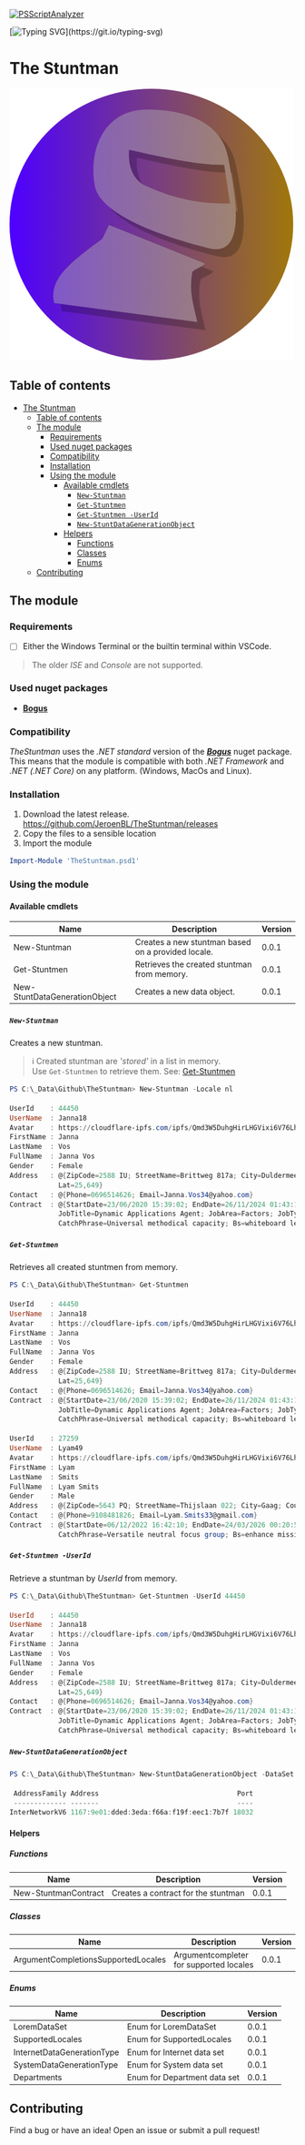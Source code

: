 [![PSScriptAnalyzer](https://github.com/JeroenBL/TheStuntman/actions/workflows/powershell.yml/badge.svg)](https://github.com/JeroenBL/TheStuntman/actions/workflows/powershell.yml)

[![Typing SVG](https://readme-typing-svg.demolab.com?font=Fira+Code&duration=3000&pause=10&color=C023F7&center=true&vCenter=true&multiline=true&repeat=false&width=435&height=80&lines=Who+is+always+happy+to+testdrive;your+application+%3F;It's+...)](https://git.io/typing-svg)

# The Stuntman

![image](assets/logo.png)

## Table of contents

- [The Stuntman](#the-stuntman)
  - [Table of contents](#table-of-contents)
  - [The module](#the-module)
    - [Requirements](#requirements)
    - [Used nuget packages](#used-nuget-packages)
    - [Compatibility](#compatibility)
    - [Installation](#installation)
    - [Using the module](#using-the-module)
      - [Available cmdlets](#available-cmdlets)
        - [`New-Stuntman`](#new-stuntman)
        - [`Get-Stuntmen`](#get-stuntmen)
        - [`Get-Stuntmen -UserId`](#get-stuntmen--userid)
        - [`New-StuntDataGenerationObject`](#new-stuntdatagenerationobject)
      - [Helpers](#helpers)
        - [Functions](#functions)
        - [Classes](#classes)
        - [Enums](#enums)
  - [Contributing](#contributing)

## The module

### Requirements

- [ ] Either the Windows Terminal or the builtin terminal within VSCode.

> The older _ISE_ and _Console_ are not supported.

### Used nuget packages

- [__Bogus__](https://github.com/bchavez/Bogus)

### Compatibility

_TheStuntman_ uses the _.NET standard_ version of the [___Bogus___](https://github.com/bchavez/Bogus) nuget package. This means that the module is compatible with both _.NET Framework_ and _.NET (.NET Core)_ on any platform. (Windows, MacOs and Linux).

### Installation

1. Download the latest release. https://github.com/JeroenBL/TheStuntman/releases
2. Copy the files to a sensible location
3. Import the module

```powershell
Import-Module 'TheStuntman.psd1'
```

### Using the module

#### Available cmdlets

| Name                     | Description                                          | Version |
| ------------------------ | ---------------------------------------------------- | ------- |
| New-Stuntman         | Creates a new stuntman based on a provided locale. | 0.0.1   |
| Get-Stuntmen         | Retrieves the created stuntman from memory. | 0.0.1   |
| New-StuntDataGenerationObject | Creates a new data object. | 0.0.1   |

##### `New-Stuntman`

Creates a new stuntman.

>:information_source: Created stuntman are _'stored'_ in a list in memory.<br> Use `Get-Stuntmen` to retrieve them. See: [Get-Stuntmen](#get-stuntmen)

```powershell
PS C:\_Data\Github\TheStuntman> New-Stuntman -Locale nl

UserId    : 44450
UserName  : Janna18
Avatar    : https://cloudflare-ipfs.com/ipfs/Qmd3W5DuhgHirLHGVixi6V76LhCkZUz6pnFt5AJBiyvHye/avatar/521.jpg
FirstName : Janna
LastName  : Vos
FullName  : Janna Vos
Gender    : Female
Address   : @{ZipCode=2588 IU; StreetName=Brittweg 817a; City=Duldermeer; Country=nl; State=Zeeland; Lng=-27,2772;
            Lat=25,649}
Contact   : @{Phone=0696514626; Email=Janna.Vos34@yahoo.com}
Contract  : @{StartDate=23/06/2020 15:39:02; EndDate=26/11/2024 01:43:18; HoursPerWeek=40; Department=Engineering;
            JobTitle=Dynamic Applications Agent; JobArea=Factors; JobType=Orchestrator; CompanyName=Haan - Veen;
            CatchPhrase=Universal methodical capacity; Bs=whiteboard leading-edge models}
```

##### `Get-Stuntmen`

Retrieves all created stuntmen from memory.

```powershell
PS C:\_Data\Github\TheStuntman> Get-Stuntmen

UserId    : 44450
UserName  : Janna18
Avatar    : https://cloudflare-ipfs.com/ipfs/Qmd3W5DuhgHirLHGVixi6V76LhCkZUz6pnFt5AJBiyvHye/avatar/521.jpg
FirstName : Janna
LastName  : Vos
FullName  : Janna Vos
Gender    : Female
Address   : @{ZipCode=2588 IU; StreetName=Brittweg 817a; City=Duldermeer; Country=nl; State=Zeeland; Lng=-27,2772;
            Lat=25,649}
Contact   : @{Phone=0696514626; Email=Janna.Vos34@yahoo.com}
Contract  : @{StartDate=23/06/2020 15:39:02; EndDate=26/11/2024 01:43:18; HoursPerWeek=40; Department=Engineering;
            JobTitle=Dynamic Applications Agent; JobArea=Factors; JobType=Orchestrator; CompanyName=Haan - Veen;
            CatchPhrase=Universal methodical capacity; Bs=whiteboard leading-edge models}

UserId    : 27259
UserName  : Lyam49
Avatar    : https://cloudflare-ipfs.com/ipfs/Qmd3W5DuhgHirLHGVixi6V76LhCkZUz6pnFt5AJBiyvHye/avatar/334.jpg
FirstName : Lyam
LastName  : Smits
FullName  : Lyam Smits
Gender    : Male
Address   : @{ZipCode=5643 PQ; StreetName=Thijslaan 022; City=Gaag; Country=nl; State=Limburg; Lng=-59,1646; Lat=-3,1104}
Contact   : @{Phone=9108481826; Email=Lyam.Smits33@gmail.com}
Contract  : @{StartDate=06/12/2022 16:42:10; EndDate=24/03/2026 00:20:57; HoursPerWeek=8; Department=Engineering; JobTitle=Investor Group Manager; JobArea=Mobility; JobType=Officer; CompanyName=Boer - Meer;
            CatchPhrase=Versatile neutral focus group; Bs=enhance mission-critical e-tailers}
```

##### `Get-Stuntmen -UserId`

Retrieve a stuntman by _UserId_ from memory.

```powershell
PS C:\_Data\Github\TheStuntman> Get-Stuntmen -UserId 44450

UserId    : 44450
UserName  : Janna18
Avatar    : https://cloudflare-ipfs.com/ipfs/Qmd3W5DuhgHirLHGVixi6V76LhCkZUz6pnFt5AJBiyvHye/avatar/521.jpg
FirstName : Janna
LastName  : Vos
FullName  : Janna Vos
Gender    : Female
Address   : @{ZipCode=2588 IU; StreetName=Brittweg 817a; City=Duldermeer; Country=nl; State=Zeeland; Lng=-27,2772;
            Lat=25,649}
Contact   : @{Phone=0696514626; Email=Janna.Vos34@yahoo.com}
Contract  : @{StartDate=23/06/2020 15:39:02; EndDate=26/11/2024 01:43:18; HoursPerWeek=40; Department=Engineering;
            JobTitle=Dynamic Applications Agent; JobArea=Factors; JobType=Orchestrator; CompanyName=Haan - Veen;
            CatchPhrase=Universal methodical capacity; Bs=whiteboard leading-edge models}
```

##### `New-StuntDataGenerationObject`

```powershell
PS C:\_Data\Github\TheStuntman> New-StuntDataGenerationObject -DataSet Internet -GenerationType Ipv6EndPoint

 AddressFamily Address                                  Port
 ------------- -------                                  ----
InterNetworkV6 1167:9e01:dded:3eda:f66a:f19f:eec1:7b7f 18032
```

#### Helpers

##### Functions
| Name                       | Description                             | Version |
| -------------------------- | --------------------------------------- | ------- |
| New-StuntmanContract | Creates a contract for the stuntman | 0.0.1   |

##### Classes

| Name                                | Description                             | Version |
| ----------------------------------- | --------------------------------------- | ------- |
| ArgumentCompletionsSupportedLocales | Argumentcompleter for supported locales | 0.0.1   |


##### Enums
| Name                       | Description                  | Version |
| -------------------------- | ---------------------------- | ------- |
| LoremDataSet               | Enum for LoremDataSet        | 0.0.1   |
| SupportedLocales           | Enum for SupportedLocales    | 0.0.1   |
| InternetDataGenerationType | Enum for Internet data set   | 0.0.1   |
| SystemDataGenerationType   | Enum for System data set     | 0.0.1   |
| Departments                | Enum for Department data set | 0.0.1   |

## Contributing

Find a bug or have an idea! Open an issue or submit a pull request!
